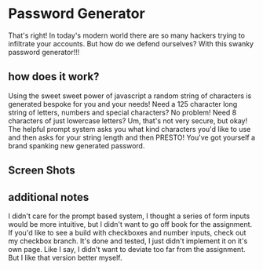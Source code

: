 # Password Generator
That's right! In today's modern world there are so many hackers trying to infiltrate your accounts.
But how do we defend ourselves? With this swanky password generator!!!

## how does it work?
Using the sweet sweet power of javascript a random string of characters is generated bespoke for you and your needs!
Need a 125 character long string of letters, numbers and special characters? No problem! Need 8 characters of just lowercase letters? Um, that's not very secure, but okay!
The helpful prompt system asks you what kind characters you'd like to use and then asks for your string length and then PRESTO! You've got yourself a brand spanking new generated password.

## Screen Shots


## additional notes
I didn't care for the prompt based system, I thought a series of form inputs would be more intuitive, but I didn't want to go off book for the assignment.
If you'd like to see a build with checkboxes and number inputs, check out my checkbox branch. It's done and tested, I just didn't implement it on it's own page. Like I say, I didn't want to deviate too far from the assignment. But I like that version better myself.
